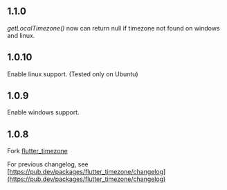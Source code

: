 ## 1.1.0

*getLocalTimezone()* now can return null if timezone not found on windows and linux.

## 1.0.10

Enable linux support. (Tested only on Ubuntu)

## 1.0.9

Enable windows support.

## 1.0.8

Fork [flutter_timezone](https://github.com/tjarvstrand/flutter_timezone)

For previous changelog, see [https://pub.dev/packages/flutter_timezone/changelog](https://pub.dev/packages/flutter_timezone/changelog)